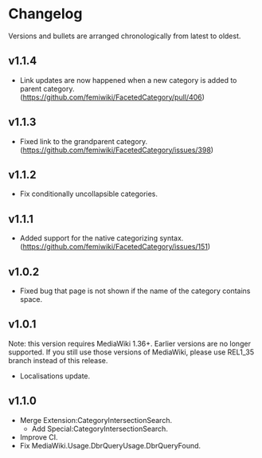 # Changelog

Versions and bullets are arranged chronologically from latest to oldest.

## v1.1.4

- Link updates are now happened when a new category is added to parent category. (https://github.com/femiwiki/FacetedCategory/pull/406)

## v1.1.3

- Fixed link to the grandparent category. (https://github.com/femiwiki/FacetedCategory/issues/398)

## v1.1.2

- Fix conditionally uncollapsible categories.

## v1.1.1

- Added support for the native categorizing syntax. (https://github.com/femiwiki/FacetedCategory/issues/151)

## v1.0.2

- Fixed bug that page is not shown if the name of the category contains space.

## v1.0.1

Note: this version requires MediaWiki 1.36+. Earlier versions are no longer supported.
If you still use those versions of MediaWiki, please use REL1_35 branch instead of this release.

- Localisations update.

## v1.1.0

- Merge Extension:CategoryIntersectionSearch.
  - Add Special:CategoryIntersectionSearch.
- Improve CI.
- Fix MediaWiki.Usage.DbrQueryUsage.DbrQueryFound.
